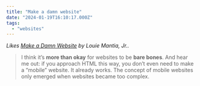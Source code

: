 ```yaml
---
title: "Make a damn website"
date: "2024-01-19T16:10:17.000Z"
tags: 
  - "websites"
---
```


_Likes [Make a Damn Website](https://lmnt.me/blog/make-a-damn-website.html) by Louie Mantia, Jr.._

> I think it’s **more than okay** for websites to be **bare bones**. And hear me out: if you approach HTML this way, you don’t even need to make a “mobile” website. It already works. The concept of mobile websites only emerged when websites became too complex.
